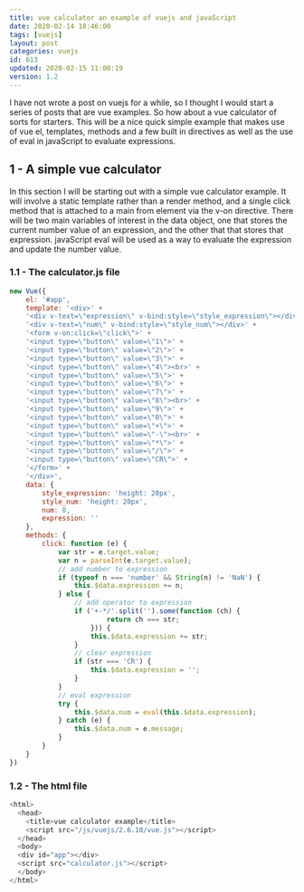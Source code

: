 ```yaml
---
title: vue calculator an example of vuejs and javaScript
date: 2020-02-14 18:46:00
tags: [vuejs]
layout: post
categories: vuejs
id: 613
updated: 2020-02-15 11:00:19
version: 1.2
---
```


I have not wrote a post on vuejs for a while, so I thought I would start a series of posts that are vue examples. So how about a vue calculator of sorts for starters. This will be a nice quick simple example that makes use of vue el, templates, methods and a few built in directives as well as the use of eval in javaScript to evaluate expressions.

<!-- more -->

## 1 - A simple vue calculator

In this section I will be starting out with a simple vue calculator example. It will involve a static template rather than a render method, and a single click method that is attached to a main from element via the v-on directive. There will be two main variables of interest in the data object, one that stores the current number value of an expression, and the other that that stores that expression. javaScript eval will be used as a way to evaluate the expression and update the number value.

### 1.1 - The calculator.js file

```js
new Vue({
    el: '#app',
    template: '<div>' +
    '<div v-text=\"expression\" v-bind:style=\"style_expression\"></div>' +
    '<div v-text=\"num\" v-bind:style=\"style_num\"></div>' +
    '<form v-on:click=\"click\">' +
    '<input type=\"button\" value=\"1\">' +
    '<input type=\"button\" value=\"2\">' +
    '<input type=\"button\" value=\"3\">' +
    '<input type=\"button\" value=\"4\"><br>' +
    '<input type=\"button\" value=\"5\">' +
    '<input type=\"button\" value=\"6\">' +
    '<input type=\"button\" value=\"7\">' +
    '<input type=\"button\" value=\"8\"><br>' +
    '<input type=\"button\" value=\"9\">' +
    '<input type=\"button\" value=\"0\">' +
    '<input type=\"button\" value=\"+\">' +
    '<input type=\"button\" value=\"-\"><br>' +
    '<input type=\"button\" value=\"*\">' +
    '<input type=\"button\" value=\"/\">' +
    '<input type=\"button\" value=\"CR\">' +
    '</form>' +
    '</div>',
    data: {
        style_expression: 'height: 20px',
        style_num: 'height: 20px',
        num: 0,
        expression: ''
    },
    methods: {
        click: function (e) {
            var str = e.target.value;
            var n = parseInt(e.target.value);
            // add number to expression
            if (typeof n === 'number' && String(n) != 'NaN') {
                this.$data.expression += n;
            } else {
                // add operator to expression
                if ('+-*/'.split('').some(function (ch) {
                        return ch === str;
                    })) {
                    this.$data.expression += str;
                }
                // clear expression
                if (str === 'CR') {
                    this.$data.expression = '';
                }
            }
            // eval expression
            try {
                this.$data.num = eval(this.$data.expression);
            } catch (e) {
                this.$data.num = e.message;
            }
        }
    }
})
```

### 1.2 - The html file

```js
<html>
  <head>
    <title>vue calculator example</title>
    <script src="/js/vuejs/2.6.10/vue.js"></script>
  </head>
  <body>
  <div id="app"></div>
  <script src="calculator.js"></script>
  </body>
</html>
```
